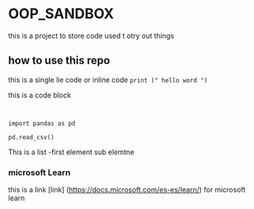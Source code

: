 # OOP_SANDBOX
this is a project to store code used t otry out things 

## how to use this repo

this is a single lie code or inline code `print (" hello word ")`

this is a code block
 ```


import pandas as pd

pd.read_csv()
 ```

 This is a list 
    -first element 
        sub elemtne 

### microsoft Learn

this is a link [link] (https://docs.microsoft.com/es-es/learn/) for microsoft learn 


